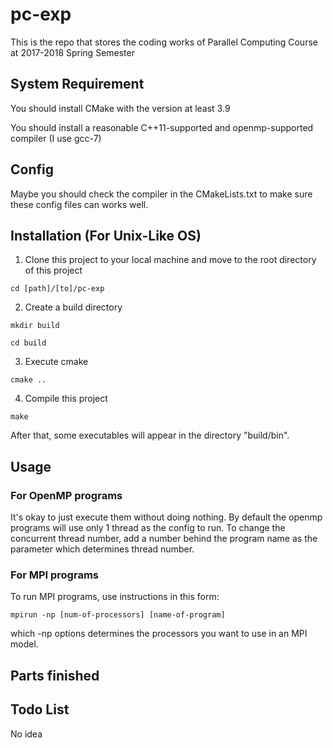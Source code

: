 # pc-exp

This is the repo that stores the coding works of Parallel Computing Course at 2017-2018 Spring Semester

## System Requirement

You should install CMake with the version at least 3.9

You should install a reasonable C++11-supported and openmp-supported compiler (I use gcc-7)

## Config

Maybe you should check the compiler in the CMakeLists.txt to make sure these config files can works well.

## Installation (For Unix-Like OS)

1. Clone this project to your local machine and move to the root directory of this project

```
cd [path]/[to]/pc-exp
```

2. Create a build directory

```
mkdir build

cd build
```

3. Execute cmake

```
cmake ..
```

4. Compile this project

```
make
```

After that, some executables will appear in the directory "build/bin".

## Usage

### For OpenMP programs

It's okay to just execute them without doing nothing. By default the openmp programs will use only 1 thread as the config to run. To change the concurrent thread number, add a number behind the program name as the parameter which determines thread number.

### For MPI programs

To run MPI programs, use instructions in this form:

```
mpirun -np [num-of-processors] [name-of-program]
```

which -np options determines the processors you want to use in an MPI model.

## Parts finished

## Todo List

No idea
